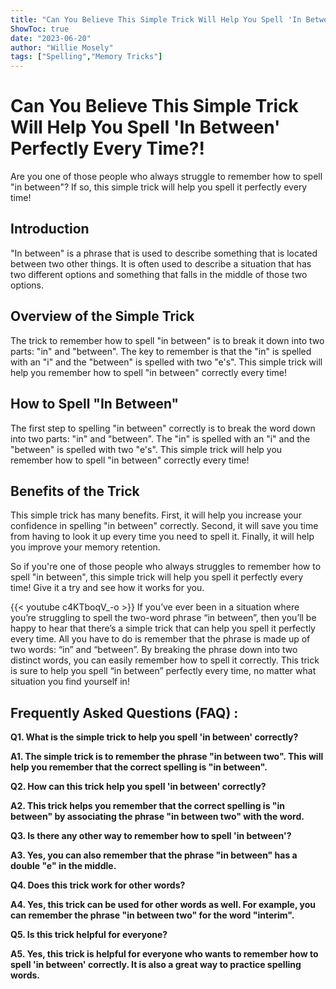 ```yaml
---
title: "Can You Believe This Simple Trick Will Help You Spell 'In Between' Perfectly Every Time?!"
ShowToc: true 
date: "2023-06-20"
author: "Willie Mosely" 
tags: ["Spelling","Memory Tricks"]
---
```

# Can You Believe This Simple Trick Will Help You Spell 'In Between' Perfectly Every Time?!

Are you one of those people who always struggle to remember how to spell "in between"? If so, this simple trick will help you spell it perfectly every time!

## Introduction

"In between" is a phrase that is used to describe something that is located between two other things. It is often used to describe a situation that has two different options and something that falls in the middle of those two options.

## Overview of the Simple Trick

The trick to remember how to spell "in between" is to break it down into two parts: "in" and "between". The key to remember is that the "in" is spelled with an "i" and the "between" is spelled with two "e's". This simple trick will help you remember how to spell "in between" correctly every time!

## How to Spell "In Between"

The first step to spelling "in between" correctly is to break the word down into two parts: "in" and "between". The "in" is spelled with an "i" and the "between" is spelled with two "e's". This simple trick will help you remember how to spell "in between" correctly every time!

## Benefits of the Trick

This simple trick has many benefits. First, it will help you increase your confidence in spelling "in between" correctly. Second, it will save you time from having to look it up every time you need to spell it. Finally, it will help you improve your memory retention.

So if you're one of those people who always struggles to remember how to spell "in between", this simple trick will help you spell it perfectly every time! Give it a try and see how it works for you.

{{< youtube c4KTboqV_-o >}} 
If you’ve ever been in a situation where you’re struggling to spell the two-word phrase “in between”, then you’ll be happy to hear that there’s a simple trick that can help you spell it perfectly every time. All you have to do is remember that the phrase is made up of two words: “in” and “between”. By breaking the phrase down into two distinct words, you can easily remember how to spell it correctly. This trick is sure to help you spell “in between” perfectly every time, no matter what situation you find yourself in!

## Frequently Asked Questions (FAQ) :
**Q1. What is the simple trick to help you spell 'in between' correctly?**

**A1. The simple trick is to remember the phrase "in between two". This will help you remember that the correct spelling is "in between".**

**Q2. How can this trick help you spell 'in between' correctly?**

**A2. This trick helps you remember that the correct spelling is "in between" by associating the phrase "in between two" with the word.**

**Q3. Is there any other way to remember how to spell 'in between'?**

**A3. Yes, you can also remember that the phrase "in between" has a double "e" in the middle.**

**Q4. Does this trick work for other words?**

**A4. Yes, this trick can be used for other words as well. For example, you can remember the phrase "in between two" for the word "interim".**

**Q5. Is this trick helpful for everyone?**

**A5. Yes, this trick is helpful for everyone who wants to remember how to spell 'in between' correctly. It is also a great way to practice spelling words.**





